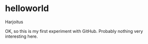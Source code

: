 # helloworld
Harjoitus

OK, so this is my first experiment with GitHub. Probably nothing very interesting here.
